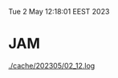 Tue  2 May 12:18:01 EEST 2023
# JAM
<a href='./cache/202305/02_12.log'>./cache/202305/02_12.log</a>
